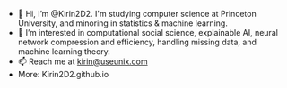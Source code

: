 - 👋 Hi, I’m @Kirin2D2. I'm studying computer science at Princeton University, and minoring in statistics & machine learning.
- 👀 I’m interested in computational social science, explainable AI, neural network compression and efficiency, handling missing data, and machine learning theory.
- 📫 Reach me at kirin@useunix.com
- More: Kirin2D2.github.io

